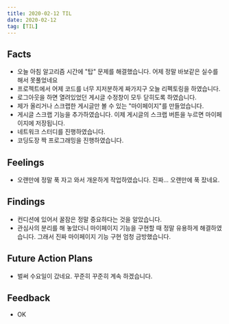```yaml
---
title: 2020-02-12 TIL
date: 2020-02-12
tag: [TIL]
---
```


## Facts

- 오늘 아침 알고리즘 시간에 "탑" 문제를 해결했습니다. 어제 정말 바보같은 실수를 해서 못풀었네요
- 프로젝트에서 어제 코드를 너무 지저분하게 짜가지구 오늘 리펙토링을 하였습니다.
- 로그아웃을 하면 열려있었던 게시글 수정창이 모두 닫히도록 하였습니다.
- 제가 올리거나 스크랩한 게시글만 볼 수 있는 "마이페이지"를 만들었습니다.
- 게시글 스크랩 기능을 추가하였습니다. 이제 게시글의 스크랩 버튼을 누르면 마이페이지에 저장됩니다.
- 네트워크 스터디를 진행하였습니다.
- 코딩도장 짝 프로그래밍을 진행하였습니다.

## Feelings

- 오랜만에 정말 푹 자고 와서 개운하게 작업하였습니다. 진짜... 오랜만에 푹 잤네요.

## Findings

- 컨디션에 있어서 꿀잠은 정말 중요하다는 것을 알았습니다.
- 관심사의 분리를 해 놓았더니 마이페이지 기능을 구현할 때 정말 유용하게 해결하였습니다. 그래서 진짜 마이페이지 기능 구현 엄청 금방했습니다.

## Future Action Plans

- 벌써 수요일이 갔네요. 꾸준히 꾸준히 계속 하겠습니다.

## Feedback

- OK
